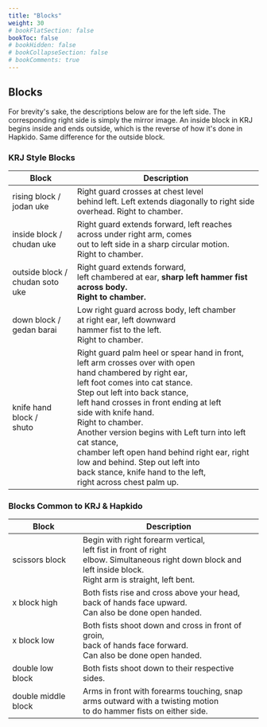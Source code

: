 ```yaml
---
title: "Blocks"
weight: 30
# bookFlatSection: false
bookToc: false
# bookHidden: false
# bookCollapseSection: false
# bookComments: true
---
```

## Blocks

For brevity's sake, the descriptions below are for the left side. 
The corresponding right side is simply the mirror image. An inside block in KRJ begins inside and ends outside, which is
the reverse of how it's done in Hapkido. Same difference for the outside block.

### KRJ Style Blocks

| Block          | Description |
| -------------- | ----------------------------------------------- |
| rising block / <br> jodan uke | Right guard crosses at chest level <br> behind left. Left extends diagonally to right side <br> overhead. Right to chamber. |
| inside block / <br> chudan uke | Right guard extends forward, left reaches <br> across under right arm, comes <br> out to left side in a sharp circular motion. <br> Right to chamber.
| outside block / <br> chudan soto uke | Right guard extends forward, <br> left chambered at ear, <b> sharp left hammer fist across body. <br> Right to chamber. |
| down block / <br> gedan barai | Low right guard across body, left chamber <br> at right ear, left downward <br> hammer fist to the left. <br> Right to chamber. |
| knife hand block / <br> shuto | Right guard palm heel or spear hand in front, <br> left arm crosses over with open <br> hand chambered by right ear, <br> left foot comes into cat stance. <br> Step out left into back stance, <br> left hand crosses in front ending at left <br> side with knife hand. <br> Right to chamber. <br> Another version begins with Left turn into left cat stance, <br> chamber left open hand behind right ear, right <br> low and behind. Step out left into <br> back stance, knife hand to the left, <br> right across chest palm up.| 

### Blocks Common to KRJ & Hapkido

| Block          | Description |
| -------------- | ----------------------------------------------- |
| scissors block | Begin with right forearm vertical, <br> left fist in front of right <br> elbow. Simultaneous right down block and left inside block. <br> Right arm is straight, left bent. |
| x block high | Both fists rise and cross above your head, <br> back of hands face upward. <br> Can also be done open handed. |
| x block low | Both fists shoot down and cross in front of groin, <br> back of hands face forward. <br> Can also be done open handed. |
| double low block | Both fists shoot down to their respective sides. |
| double middle block | Arms in front with forearms touching, snap <br> arms outward with a twisting motion <br> to do hammer fists on either side. |
